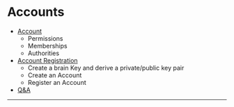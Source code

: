 # Accounts

- [Account](/developers/accounts#accounts)
   - Permissions
   - Memberships
   - Authorities
- [Account Registration](/developers/accounts/account_registration.md#account-registration)
   - Create a brain Key and derive a private/public key pair
   - Create an Account
   - Register an Account
- [Q&A](/developers/7_tutorials/QA.md#accounts)


***
